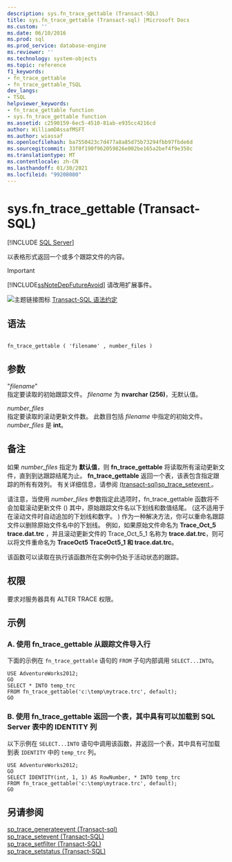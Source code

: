 ```yaml
---
description: sys.fn_trace_gettable (Transact-SQL)
title: sys.fn_trace_gettable (Transact-sql) |Microsoft Docs
ms.custom: ''
ms.date: 06/10/2016
ms.prod: sql
ms.prod_service: database-engine
ms.reviewer: ''
ms.technology: system-objects
ms.topic: reference
f1_keywords:
- fn_trace_gettable
- fn_trace_gettable_TSQL
dev_langs:
- TSQL
helpviewer_keywords:
- fn_trace_gettable function
- sys.fn_trace_gettable function
ms.assetid: c2590159-6ec5-4510-81ab-e935cc4216cd
author: WilliamDAssafMSFT
ms.author: wiassaf
ms.openlocfilehash: ba7550423c7d477a8a85d75b73294fbb97fbde6d
ms.sourcegitcommit: 33f0f190f962059826e002be165a2bef4f9e350c
ms.translationtype: MT
ms.contentlocale: zh-CN
ms.lasthandoff: 01/30/2021
ms.locfileid: "99208080"
---
```

# <a name="sysfn_trace_gettable-transact-sql"></a>sys.fn_trace_gettable (Transact-SQL)
[!INCLUDE [SQL Server](../../includes/applies-to-version/sqlserver.md)]

  以表格形式返回一个或多个跟踪文件的内容。  
  
> [!IMPORTANT]  
>  [!INCLUDE[ssNoteDepFutureAvoid](../../includes/ssnotedepfutureavoid-md.md)] 请改用扩展事件。  
   
 ![主题链接图标](../../database-engine/configure-windows/media/topic-link.gif "“主题链接”图标") [Transact-SQL 语法约定](../../t-sql/language-elements/transact-sql-syntax-conventions-transact-sql.md)  
  
## <a name="syntax"></a>语法  
  
```  
  
fn_trace_gettable ( 'filename' , number_files )  
```  
  
## <a name="arguments"></a>参数  
 "*filename*"  
 指定要读取的初始跟踪文件。 *filename* 为 **nvarchar (256)**，无默认值。  
  
 *number_files*  
 指定要读取的滚动更新文件数。 此数目包括 *filename* 中指定的初始文件。 *number_files* 是 **int**。  
  
## <a name="remarks"></a>备注  
 如果 *number_files* 指定为 **默认值**，则 **fn_trace_gettable** 将读取所有滚动更新文件，直到到达跟踪结尾为止。 **fn_trace_gettable** 返回一个表，该表包含指定跟踪的所有有效列。 有关详细信息，请参阅 [&#40;transact-sql&#41;sp_trace_setevent ](../../relational-databases/system-stored-procedures/sp-trace-setevent-transact-sql.md)。  
  
 请注意，当使用 *number_files* 参数指定此选项时，fn_trace_gettable 函数将不会加载滚动更新文件 () 其中，原始跟踪文件名以下划线和数值结尾。  (这不适用于在滚动文件时自动追加的下划线和数字。 ) 作为一种解决方法，你可以重命名跟踪文件以删除原始文件名中的下划线。 例如，如果原始文件命名为 **Trace_Oct_5 trace.dat.trc** ，并且滚动更新文件的 Trace_Oct_5_1 名称为 **trace.dat.trc**，则可以将文件重命名为 **TraceOct5** **TraceOct5_1 和 trace.dat.trc**。  
  
 该函数可以读取在执行该函数所在实例中仍处于活动状态的跟踪。  
  
## <a name="permissions"></a>权限  
 要求对服务器具有 ALTER TRACE 权限。  
  
## <a name="examples"></a>示例  
  
### <a name="a-using-fn_trace_gettable-to-import-rows-from-a-trace-file"></a>A. 使用 fn_trace_gettable 从跟踪文件导入行  
 下面的示例在 `fn_trace_gettable` 语句的 `FROM` 子句内部调用 `SELECT...INTO`。  
  
```  
USE AdventureWorks2012;  
GO  
SELECT * INTO temp_trc  
FROM fn_trace_gettable('c:\temp\mytrace.trc', default);  
GO  
```  
  
### <a name="b-using-fn_trace_gettable-to-return-a-table-with-an-identity-column-that-can-be-loaded-into-a-sql-server-table"></a>B. 使用 fn_trace_gettable 返回一个表，其中具有可以加载到 SQL Server 表中的 IDENTITY 列  
 以下示例在 `SELECT...INTO` 语句中调用该函数，并返回一个表，其中具有可加载到表 `IDENTITY` 中的 `temp_trc` 列。  
  
```  
USE AdventureWorks2012;  
GO  
SELECT IDENTITY(int, 1, 1) AS RowNumber, * INTO temp_trc  
FROM fn_trace_gettable('c:\temp\mytrace.trc', default);  
GO  
```  
  
## <a name="see-also"></a>另请参阅  
 [sp_trace_generateevent &#40;Transact-sql&#41;](../../relational-databases/system-stored-procedures/sp-trace-generateevent-transact-sql.md)   
 [sp_trace_setevent (Transact-SQL)](../../relational-databases/system-stored-procedures/sp-trace-setevent-transact-sql.md)   
 [sp_trace_setfilter (Transact-SQL)](../../relational-databases/system-stored-procedures/sp-trace-setfilter-transact-sql.md)   
 [sp_trace_setstatus (Transact-SQL)](../../relational-databases/system-stored-procedures/sp-trace-setstatus-transact-sql.md)  
  
  

